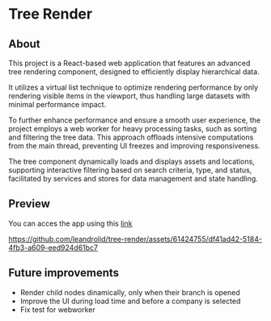 # Tree Render


## About
This project is a React-based web application that features an advanced tree rendering component, designed to efficiently display hierarchical data.

It utilizes a virtual list technique to optimize rendering performance by only rendering visible items in the viewport, thus handling large datasets with minimal performance impact.

To further enhance performance and ensure a smooth user experience, the project employs a web worker for heavy processing tasks, such as sorting and filtering the tree data. This approach offloads intensive computations from the main thread, preventing UI freezes and improving responsiveness.

The tree component dynamically loads and displays assets and locations, supporting interactive filtering based on search criteria, type, and status, facilitated by services and stores for data management and state handling.

## Preview
You can acces the app using this [link](https://tree-render.vercel.app/)

https://github.com/leandrolid/tree-render/assets/61424755/df41ad42-5184-4fb3-a609-eed924d61bc7

## Future improvements
- Render child nodes dinamically, only when their branch is opened
- Improve the UI during load time and before a company is selected
- Fix test for webworker



